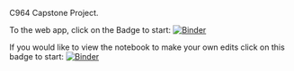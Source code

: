 C964 Capstone Project.

To the web app, click on the Badge to start:
[![Binder](https://mybinder.org/badge_logo.svg)](https://mybinder.org/v2/gh/JohnPhan8448/C964nflbinder/HEAD?urlpath=%2Fvoila%2Frender%2FNFLNotebook.ipynb)

If you would like to view the notebook to make your own edits click on this badge to start: [![Binder](https://mybinder.org/badge_logo.svg)](https://mybinder.org/v2/gh/JohnPhan8448/C964nflbinder/HEAD?labpath=NFLNotebook.ipynb)
